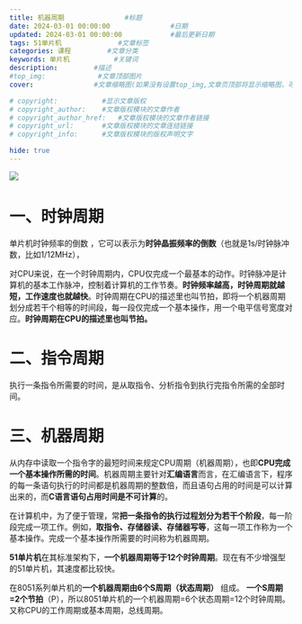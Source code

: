 ```yaml
---
title: 机器周期               #标题
date: 2024-03-01 00:00:00               #日期
updated: 2024-03-01 00:00:00            #最后更新日期
tags: 51单片机              #文章标签
categories: 课程         #文章分类
keywords: 单片机           #关键词
description:         #描述
#top_img:             #文章顶部图片
cover:               #文章缩略图(如果没有设置top_img,文章页顶部将显示缩略图，可设为false/图片地址/留空)

# copyright:           #显示文章版权
# copyright_author:    #文章版权模块的文章作者
# copyright_author_href:   #文章版权模块的文章作者链接
# copyright_url:       #文章版权模块的文章连结链接
# copyright_info:      #文章版权模块的版权声明文字

hide: true
---
```




​![](https://cdn.jsdelivr.net/gh/1217815008/picogo/img/image-20240227114921-pme3wcp.png)​

# 一、时钟周期

单片机时钟频率的倒数 ，它可以表示为**时钟晶振频率的倒数**（也就是1s/时钟脉冲数，比如1/12MHz），

对CPU来说，在一个时钟周期内，CPU仅完成一个最基本的动作。时钟脉冲是计算机的基本工作脉冲，控制着计算机的工作节奏。**时钟频率越高，时钟周期就越短，工作速度也就越快**。时钟周期在CPU的描述里也叫节拍，即将一个机器周期划分成若干个相等的时间段，每一段仅完成一个基本操作，用一个电平信号宽度对应。**时钟周期在CPU的描述里也叫节拍。**

# 二、指令周期

执行一条指令所需要的时间，是从取指令、分析指令到执行完指令所需的全部时间。

# 三、机器周期

从内存中读取一个指令字的最短时间来规定CPU周期（机器周期），也即**CPU完成一个基本操作所需的时间**。机器周期主要针对**汇编语言**而言，在汇编语言下，程序的每一条语句执行的时间都是机器周期的整数倍，而且语句占用的时间是可以计算出来的，而**C语言语句占用时间是不可计算**的。

在计算机中，为了便于管理，常**把一条指令的执行过程划分为若干个阶段**，每一阶段完成一项工作。例如，**取指令、存储器读、存储器写等**，这每一项工作称为一个基本操作。完成一个基本操作所需要的时间称为机器周期。

**51单片机**在其标准架构下，**一个机器周期等于12个时钟周期**。现在有不少增强型的51单片机，其速度都比较快。

在8051系列单片机的**一个机器周期由6个S周期（状态周期）** 组成。 **一个S周期=2个节拍**（P），所以8051单片机的一个机器周期=6个状态周期=12个时钟周期。又称CPU的工作周期或基本周期，总线周期。

‍
